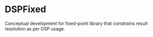 # DSPFixed
Conceptual development for fixed-point library that constrains result resolution as per DSP usage.
